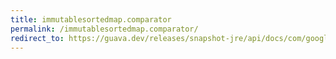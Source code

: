 ```yaml
---
title: immutablesortedmap.comparator
permalink: /immutablesortedmap.comparator/
redirect_to: https://guava.dev/releases/snapshot-jre/api/docs/com/google/common/collect/ImmutableSortedMap.html#comparator--
---
```

